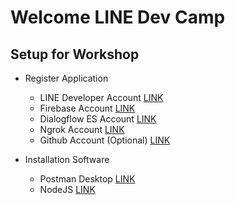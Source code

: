
# Welcome LINE Dev Camp
## Setup for Workshop
- Register Application
    - LINE Developer Account [LINK](https://developers.line.biz/en/)
    - Firebase Account [LINK](https://firebase.google.com/)
    - Dialogflow ES Account [LINK](https://dialogflow.cloud.google.com/)
    - Ngrok Account [LINK](https://ngrok.com/download)
    - Github Account (Optional) [LINK](https://github.com/)

- Installation Software 
    - Postman Desktop [LINK](https://www.postman.com/)
    - NodeJS [LINK](https://nodejs.org/en)

